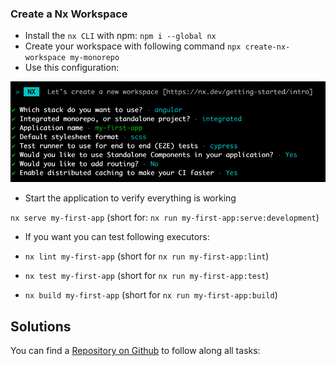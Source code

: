 ### Create a Nx Workspace

- Install the `nx CLI` with npm: `npm i --global nx`
- Create your workspace with following command `npx create-nx-workspace my-monorepo`
- Use this configuration:

![img.png](img.png)


* Start the application to verify everything is working

`nx serve my-first-app`
(short for: `nx run my-first-app:serve:development`)

- If you want you can test following executors:

- `nx lint my-first-app` (short for `nx run my-first-app:lint`)
- `nx test my-first-app` (short for `nx run my-first-app:test`)
- `nx build my-first-app` (short for `nx run my-first-app:build`)

## Solutions

You can find a [Repository on Github](https://github.com/martinakraus/my-monorepo) to follow along all tasks:
